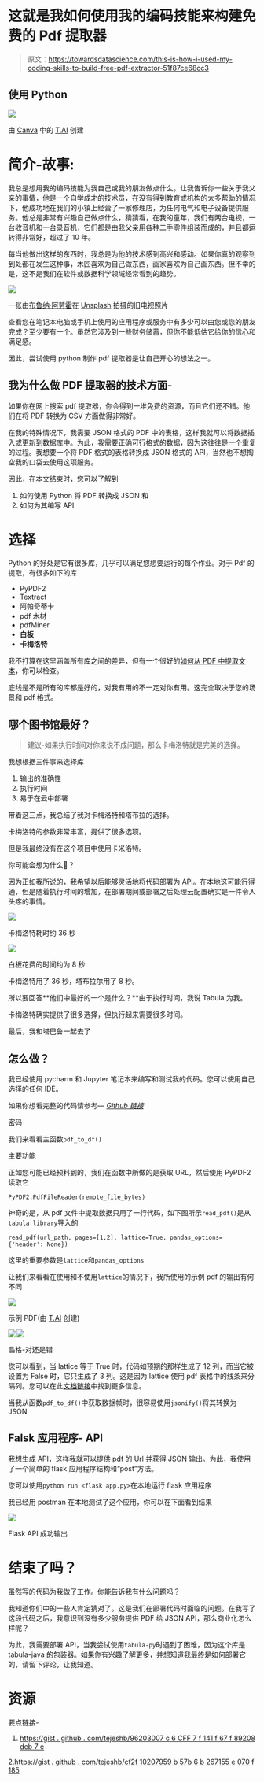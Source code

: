 # 这就是我如何使用我的编码技能来构建免费的 Pdf 提取器

> 原文：<https://towardsdatascience.com/this-is-how-i-used-my-coding-skills-to-build-free-pdf-extractor-51f87ce68cc3>

## 使用 Python

![](img/9db5017be53f7ec2699b434199f8b2ec.png)

由 [Canva](http://canva.com) 中的 [T.AI](https://medium.com/u/d0dfffad1523?source=post_page-----51f87ce68cc3--------------------------------) 创建

# 简介-故事:

我总是想用我的编码技能为我自己或我的朋友做点什么。让我告诉你一些关于我父亲的事情，他是一个自学成才的技术员，在没有得到教育或机构的太多帮助的情况下，他成功地在我们的小镇上经营了一家修理店，为任何电气和电子设备提供服务。他总是非常有兴趣自己做点什么，猜猜看，在我的童年，我们有两台电视，一台收音机和一台录音机，它们都是由我父亲用各种二手零件组装而成的，并且都运转得非常好，超过了 10 年。

每当他做出这样的东西时，我总是为他的技术感到高兴和感动。如果你真的观察到到处都在发生这种事，木匠喜欢为自己做东西，画家喜欢为自己画东西。但不幸的是，这不是我们在软件或数据科学领域经常看到的趋势。

![](img/6df3b670a0a6b2cb62d0356657889f9b.png)

一张由[布鲁纳·阿劳霍](https://unsplash.com/@brucaraujo?utm_source=medium&utm_medium=referral)在 [Unsplash](https://unsplash.com?utm_source=medium&utm_medium=referral) 拍摄的旧电视照片

查看您在笔记本电脑或手机上使用的应用程序或服务中有多少可以由您或您的朋友完成？至少要有一个。虽然它涉及到一些财务储蓄，但你不能低估它给你的信心和满足感。

因此，尝试使用 python 制作 pdf 提取器是让自己开心的想法之一。

## 我为什么做 PDF 提取器的技术方面-

如果你在网上搜索 pdf 提取器，你会得到一堆免费的资源，而且它们还不错。他们在将 PDF 转换为 CSV 方面做得非常好。

在我的特殊情况下，我需要 JSON 格式的 PDF 中的表格，这样我就可以将数据插入或更新到数据库中。为此，我需要正确可行格式的数据，因为这往往是一个重复的过程。我想要一个将 PDF 格式的表格转换成 JSON 格式的 API，当然也不想掏空我的口袋去使用这项服务。

因此，在本文结束时，您可以了解到

1.  如何使用 Python 将 PDF 转换成 JSON 和
2.  如何为其编写 API

# 选择

Python 的好处是它有很多库，几乎可以满足您想要运行的每个作业。对于 Pdf 的提取，有很多如下的库

*   PyPDF2
*   Textract
*   阿帕奇蒂卡
*   pdf 木材
*   pdfMiner
*   **白板**
*   **卡梅洛特**

我不打算在这里涵盖所有库之间的差异，但有一个很好的[如何从 PDF 中提取文本](/how-to-extract-text-from-pdf-245482a96de7)，你可以检查。

底线是不是所有的库都是好的，对我有用的不一定对你有用。这完全取决于您的场景和 pdf 格式。

## 哪个图书馆最好？

> 建议-如果执行时间对你来说不成问题，那么卡梅洛特就是完美的选择。

我想根据三件事来选择库

1.  输出的准确性
2.  执行时间
3.  易于在云中部署

带着这三点，我总结了我对卡梅洛特和塔布拉的选择。

卡梅洛特的参数非常丰富，提供了很多选项。

但是我最终没有在这个项目中使用卡米洛特。

你可能会想为什么🤔？

因为正如我所说的，我希望以后能够灵活地将代码部署为 API。在本地这可能行得通，但是随着执行时间的增加，在部署期间或部署之后处理云配置确实是一件令人头疼的事情。

![](img/223b04b7637ba8ed8a234fc5212a0efe.png)

卡梅洛特耗时约 36 秒

![](img/e26f2feae47040d7a0e809bc5342749b.png)

白板花费的时间约为 8 秒

卡梅洛特用了 36 秒，塔布拉尔用了 8 秒。

所以要回答**他们中最好的一个是什么？**由于执行时间，我说 Tabula 为我。

卡梅洛特确实提供了很多选择，但执行起来需要很多时间。

最后，我和塔巴鲁一起去了

## 怎么做？

我已经使用 pycharm 和 Jupyter 笔记本来编写和测试我的代码。您可以使用自己选择的任何 IDE。

如果你想看完整的代码请参考— [*Github 链接*](https://gist.github.com/tejeshb/96203007c6cff7f141f67f89208dcb7e)

密码

我们来看看主函数`pdf_to_df()`

主要功能

正如您可能已经预料到的，我们在函数中所做的是获取 URL，然后使用 PyPDF2 读取它

```
PyPDF2.PdfFileReader(remote_file_bytes)
```

神奇的是，从 pdf 文件中提取数据只用了一行代码，如下图所示`read_pdf()`是从`tabula library`导入的

```
read_pdf(url_path, pages=[1,2], lattice=True, pandas_options={'header': None})
```

这里的重要参数是`lattice`和`pandas_options`

让我们来看看在使用和不使用`lattice`的情况下，我所使用的示例 pdf 的输出有何不同

![](img/bc4b305ba5784b9576cfde4ea6754808.png)

示例 PDF(由 [T.AI](https://medium.com/u/d0dfffad1523?source=post_page-----51f87ce68cc3--------------------------------) 创建)

![](img/ad40fb6a2078b9af7fbac81415922b65.png)![](img/4417780a1041b1f844d964c5935c3996.png)

晶格-对还是错

您可以看到，当 lattice 等于 True 时，代码如预期的那样生成了 12 列，而当它被设置为 False 时，它只生成了 3 列。这是因为 lattice 使用 pdf 表格中的线条来分隔列。您可以在此[文档链接](https://tabula-py.readthedocs.io/en/latest/tabula.html)中找到更多信息。

当我从函数`pdf_to_df()`中获取数据帧时，很容易使用`jsonify()`将其转换为 JSON

## Falsk 应用程序- API

我想生成 API，这样我就可以提供 pdf 的 Url 并获得 JSON 输出。为此，我使用了一个简单的 flask 应用程序结构和“post”方法。

您可以使用`python run <flask app.py>`在本地运行 flask 应用程序

我已经用 postman 在本地测试了这个应用，你可以在下面看到结果

![](img/04dff59631b29a759ad416acefe5fa8c.png)

Flask API 成功输出

# 结束了吗？

虽然写的代码为我做了工作。你能告诉我有什么问题吗？

我知道你们中的一些人肯定猜对了。这是我们在部署代码时面临的问题。在我写了这段代码之后，我意识到没有多少服务提供 PDF 给 JSON API，那么商业化怎么样呢？

为此，我需要部署 API，当我尝试使用`tabula-py`时遇到了困难，因为这个库是 tabula-java 的包装器。如果你有兴趣了解更多，并想知道我最终是如何部署它的，请留下评论，让我知道。

# 资源

要点链接-

1.  [https://gist . github . com/tejeshb/96203007 c 6 CFF 7 f 141 f 67 f 89208 dcb 7 e](https://gist.github.com/tejeshb/96203007c6cff7f141f67f89208dcb7e)

2.[https://gist . github . com/tejeshb/cf2f 10207959 b 57b 6 b 267155 e 070 f 185](https://gist.github.com/tejeshb/cf2f10207959b57b6b267155e070f185)